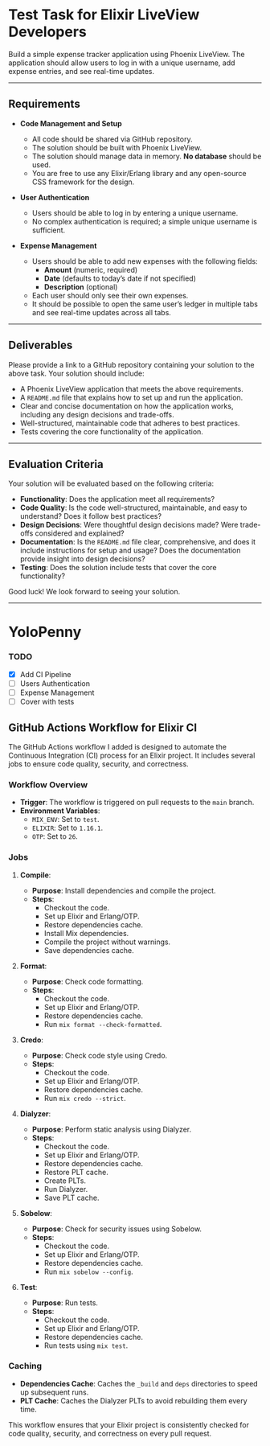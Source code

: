# Test Task for Elixir LiveView Developers

Build a simple expense tracker application using Phoenix LiveView. The application should allow users to log in with a unique username, add expense entries, and see real-time updates.

---

## Requirements

- **Code Management and Setup**
  - All code should be shared via GitHub repository.
  - The solution should be built with Phoenix LiveView.
  - The solution should manage data in memory. **No database** should be used.
  - You are free to use any Elixir/Erlang library and any open-source CSS framework for the design.

- **User Authentication**
  - Users should be able to log in by entering a unique username.
  - No complex authentication is required; a simple unique username is sufficient.

- **Expense Management**
  - Users should be able to add new expenses with the following fields:
    - **Amount** (numeric, required)
    - **Date** (defaults to today’s date if not specified)
    - **Description** (optional)
  - Each user should only see their own expenses.
  - It should be possible to open the same user’s ledger in multiple tabs and see real-time updates across all tabs.

---

## Deliverables

Please provide a link to a GitHub repository containing your solution to the above task. Your solution should include:

- A Phoenix LiveView application that meets the above requirements.
- A `README.md` file that explains how to set up and run the application.
- Clear and concise documentation on how the application works, including any design decisions and trade-offs.
- Well-structured, maintainable code that adheres to best practices.
- Tests covering the core functionality of the application.

---

## Evaluation Criteria

Your solution will be evaluated based on the following criteria:

- **Functionality**: Does the application meet all requirements?
- **Code Quality**: Is the code well-structured, maintainable, and easy to understand? Does it follow best practices?
- **Design Decisions**: Were thoughtful design decisions made? Were trade-offs considered and explained?
- **Documentation**: Is the `README.md` file clear, comprehensive, and does it include instructions for setup and usage? Does the documentation provide insight into design decisions?
- **Testing**: Does the solution include tests that cover the core functionality?

Good luck! We look forward to seeing your solution.

---

# YoloPenny

### TODO
- [x] Add CI Pipeline
- [ ] Users Authentication
- [ ] Expense Management
- [ ] Cover with tests

## GitHub Actions Workflow for Elixir CI

The GitHub Actions workflow I added is designed to automate the Continuous Integration (CI) process for an Elixir project. It includes several jobs to ensure code quality, security, and correctness.

### Workflow Overview

- **Trigger**: The workflow is triggered on pull requests to the `main` branch.
- **Environment Variables**: 
  - `MIX_ENV`: Set to `test`.
  - `ELIXIR`: Set to `1.16.1`.
  - `OTP`: Set to `26`.

### Jobs

1. **Compile**:
   - **Purpose**: Install dependencies and compile the project.
   - **Steps**:
     - Checkout the code.
     - Set up Elixir and Erlang/OTP.
     - Restore dependencies cache.
     - Install Mix dependencies.
     - Compile the project without warnings.
     - Save dependencies cache.

2. **Format**:
   - **Purpose**: Check code formatting.
   - **Steps**:
     - Checkout the code.
     - Set up Elixir and Erlang/OTP.
     - Restore dependencies cache.
     - Run `mix format --check-formatted`.

3. **Credo**:
   - **Purpose**: Check code style using Credo.
   - **Steps**:
     - Checkout the code.
     - Set up Elixir and Erlang/OTP.
     - Restore dependencies cache.
     - Run `mix credo --strict`.

4. **Dialyzer**:
   - **Purpose**: Perform static analysis using Dialyzer.
   - **Steps**:
     - Checkout the code.
     - Set up Elixir and Erlang/OTP.
     - Restore dependencies cache.
     - Restore PLT cache.
     - Create PLTs.
     - Run Dialyzer.
     - Save PLT cache.

5. **Sobelow**:
   - **Purpose**: Check for security issues using Sobelow.
   - **Steps**:
     - Checkout the code.
     - Set up Elixir and Erlang/OTP.
     - Restore dependencies cache.
     - Run `mix sobelow --config`.

6. **Test**:
   - **Purpose**: Run tests.
   - **Steps**:
     - Checkout the code.
     - Set up Elixir and Erlang/OTP.
     - Restore dependencies cache.
     - Run tests using `mix test`.

### Caching

- **Dependencies Cache**: Caches the `_build` and `deps` directories to speed up subsequent runs.
- **PLT Cache**: Caches the Dialyzer PLTs to avoid rebuilding them every time.

This workflow ensures that your Elixir project is consistently checked for code quality, security, and correctness on every pull request.
